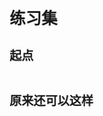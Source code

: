 <style lang="scss" scoped>
.m-nav-links {
  --m-nav-gap: 10px;
  display: grid;
  grid-template-columns: repeat(auto-fill, minmax(360px, 1fr));
  grid-row-gap: var(--m-nav-gap);
  grid-column-gap: var(--m-nav-gap);
  grid-auto-flow: row dense;
  justify-content: center;
  margin-top: var(--m-nav-gap);
}

@each $media, $size in (500px: 140px, 640px: 155px, 768px: 175px, 960px: 200px, 1440px: 240px) {
  @media (min-width: $media) {
    .m-nav-links {
      grid-template-columns: repeat(auto-fill, minmax($size, 1fr));
    }
  }
}

@media (min-width: 960px) {
  .m-nav-links {
    --m-nav-gap: 20px;
  }
}
</style>
<script setup lang="ts">
import * as df from '../src/js/'
  const start = {
        icon: "/heart_fish.webp",
        title: "爱心鱼",
        badge: {
          text: "爱心鱼",
          type: "warning",
        },
        desc: "鱼妈妈喂食小鱼儿的爱心小游戏",
        link: "https://supperun.github.io/loveyu/",
        target: "_blank"
      }
  const escape = {
    icon: "/escape.ico",
    title: "逃离塔科夫",
    badge: {
      text: "硬核",
      type: "danger",
    },
    desc: "永无止息的交火正在慢慢把整个城市推向黑暗深渊。",
    link: "https://supperun/",
    target: "_blank"
  }
  const own = {
    icon: "/css3.webp",
    title: "make by css",
    badge: {
      text: "CSS3",
      type: "info",
    },
    desc: "CSS3生成蓝天白云",
    link: "./tiankong",
    target: null
  }
  const font = {
    icon: "/canvas.png",
    title: "make by Canvas",
    badge: {
      text: "canvas",
      type: "tip",
    },
    desc: "canvas实现文字雨效果",
    link: "./textRain",
    target: null
  }
</script>

# 练习集

## 起点

<div class="m-nav-links">
  <MNavLink v-bind="start" />
  <MNavLink v-bind="escape" />
</div>

## 原来还可以这样

<div class="m-nav-links">
 <MNavLink v-bind="own" />
 <MNavLink v-bind="font" />
</div>
